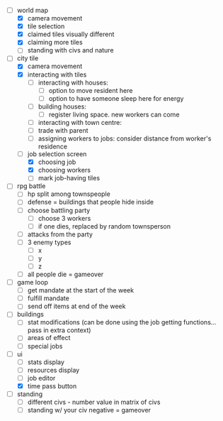 - [ ] world map
	- [x] camera movement
	- [x] tile selection
	- [x] claimed tiles visually different
	- [x] claiming more tiles
	- [ ] standing with civs and nature
- [ ] city tile
	- [x] camera movement
	- [x] interacting with tiles
		- [ ] interacting with houses:
			- [ ] option to move resident here
			- [ ] option to have someone sleep here for energy
		- [ ] building houses:
			- [ ] register living space. new workers can come
		- [ ] interacting with town centre:
		- [ ] trade with parent
		- [ ] assigning workers to jobs: consider distance from worker's residence
	- [ ] job selection screen
		- [x] choosing job
		- [x] choosing workers
		- [ ] mark job-having tiles
- [ ] rpg battle
	- [ ] hp split among townspeople
	- [ ] defense = buildings that people hide inside
	- [ ] choose battling party
		- [ ] choose 3 workers
		- [ ] if one dies, replaced by random townsperson
	- [ ] attacks from the party
	- [ ] 3 enemy types
		- [ ] x
		- [ ] y
		- [ ] z
	- [ ] all people die = gameover
- [ ] game loop
	- [ ] get mandate at the start of the week
	- [ ] fulfill mandate
	- [ ] send off items at end of the week
- [ ] buildings
	- [ ] stat modifications (can be done using the job getting functions... pass in extra context)
	- [ ] areas of effect
	- [ ] special jobs
- [ ] ui
	- [ ] stats display
	- [ ] resources display
	- [ ] job editor
	- [x] time pass button
- [ ] standing
	- [ ] different civs - number value in matrix of civs
	- [ ] standing w/ your civ negative = gameover